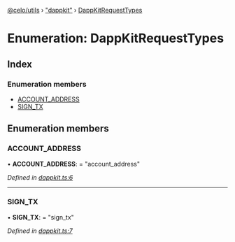 [@celo/utils](../README.md) › ["dappkit"](../modules/_dappkit_.md) › [DappKitRequestTypes](_dappkit_.dappkitrequesttypes.md)

# Enumeration: DappKitRequestTypes

## Index

### Enumeration members

* [ACCOUNT_ADDRESS](_dappkit_.dappkitrequesttypes.md#account_address)
* [SIGN_TX](_dappkit_.dappkitrequesttypes.md#sign_tx)

## Enumeration members

###  ACCOUNT_ADDRESS

• **ACCOUNT_ADDRESS**: = "account_address"

*Defined in [dappkit.ts:6](https://github.com/celo-org/celo-monorepo/blob/master/packages/sdk/utils/src/dappkit.ts#L6)*

___

###  SIGN_TX

• **SIGN_TX**: = "sign_tx"

*Defined in [dappkit.ts:7](https://github.com/celo-org/celo-monorepo/blob/master/packages/sdk/utils/src/dappkit.ts#L7)*

